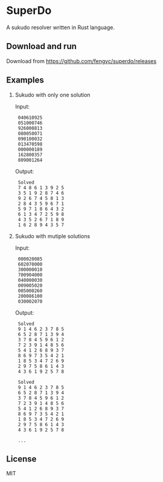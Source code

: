 # SuperDo

A sukudo resolver written in Rust language.

## Download and run

Download from https://github.com/fengyc/superdo/releases

## Examples

1. Sukudo with only one solution

    Input:

        040610925
        051000746
        926000813
        080050071
        090100032
        013470598
        000000189
        162800357
        809001264

    Output:

        Solved
        7 4 8 6 1 3 9 2 5
        3 5 1 9 2 8 7 4 6
        9 2 6 7 4 5 8 1 3
        2 8 4 3 5 9 6 7 1
        5 9 7 1 8 6 4 3 2
        6 1 3 4 7 2 5 9 8
        4 3 5 2 6 7 1 8 9
        1 6 2 8 9 4 3 5 7

2. Sukudo with mutiple solutions

    Input:

        000020085
        602070000
        300000010
        700904000
        040000030
        009005020
        005000260
        200086100
        030002070
    
    Output:

        Solved
        9 1 4 6 2 3 7 8 5 
        6 5 2 8 7 1 3 9 4 
        3 7 8 4 5 9 6 1 2 
        7 2 3 9 1 4 8 5 6 
        5 4 1 2 6 8 9 3 7 
        8 6 9 7 3 5 4 2 1 
        1 8 5 3 4 7 2 6 9 
        2 9 7 5 8 6 1 4 3 
        4 3 6 1 9 2 5 7 8 
        
        Solved
        9 1 4 6 2 3 7 8 5 
        6 5 2 8 7 1 3 9 4 
        3 7 8 4 5 9 6 1 2 
        7 2 3 9 1 4 8 5 6 
        5 4 1 2 6 8 9 3 7 
        8 6 9 7 3 5 4 2 1 
        1 8 5 3 4 7 2 6 9 
        2 9 7 5 8 6 1 4 3 
        4 3 6 1 9 2 5 7 8 
        
        ...

## License

MIT